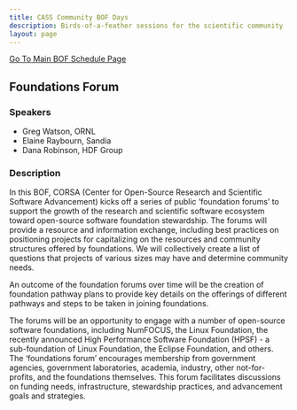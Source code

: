 ```yaml
---
title: CASS Community BOF Days
description: Birds-of-a-feather sessions for the scientific community
layout: page
---
```


[Go To Main BOF Schedule Page](/bofs)

## Foundations Forum 

### Speakers
- Greg Watson, ORNL
- Elaine Raybourn, Sandia
- Dana Robinson, HDF Group

### Description
In this BOF, CORSA (Center for Open-Source Research and Scientific Software Advancement) kicks off a series of public ‘foundation forums’ to support the growth of the research and scientific software ecosystem toward open-source software foundation stewardship. The forums will provide a resource and information exchange, including best practices on positioning projects for capitalizing on the resources and community structures offered by foundations. We will collectively create a list of questions that projects of various sizes may have and determine community needs.

An outcome of the foundation forums over time will be the creation of foundation pathway plans to provide key details on the offerings of different pathways and steps to be taken in joining foundations.

The forums will be an opportunity to engage with a number of open-source software foundations, including NumFOCUS, the Linux Foundation, the recently announced High Performance Software Foundation (HPSF) - a sub-foundation of Linux Foundation, the Eclipse Foundation, and others. The ‘foundations forum’ encourages membership from government agencies, government laboratories, academia, industry, other not-for-profits, and the foundations themselves. This forum facilitates discussions on funding needs, infrastructure, stewardship practices, and advancement goals and strategies.